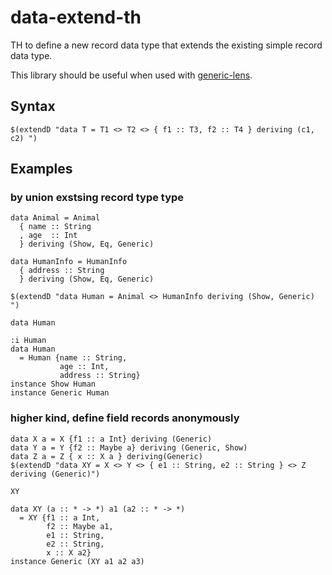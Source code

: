 # data-extend-th

TH to define a new record data type that extends the existing simple record data type.

This library should be useful when used with [generic-lens](http://hackage.haskell.org/package/generic-lens).
## Syntax
```
$(extendD "data T = T1 <> T2 <> { f1 :: T3, f2 :: T4 } deriving (c1, c2) ")
```

## Examples

### by union exstsing record type type

```
data Animal = Animal
  { name :: String
  , age  :: Int
  } deriving (Show, Eq, Generic)

data HumanInfo = HumanInfo
  { address :: String
  } deriving (Show, Eq, Generic)

$(extendD "data Human = Animal <> HumanInfo deriving (Show, Generic) ")
```

`data Human`

```
:i Human
data Human
  = Human {name :: String,
           age :: Int,
           address :: String}
instance Show Human
instance Generic Human
```

### higher kind, define field records anonymously

```
data X a = X {f1 :: a Int} deriving (Generic)
data Y a = Y {f2 :: Maybe a} deriving (Generic, Show)
data Z a = Z { x :: X a } deriving(Generic)
$(extendD "data XY = X <> Y <> { e1 :: String, e2 :: String } <> Z deriving (Generic)")
```

`XY`
```
data XY (a :: * -> *) a1 (a2 :: * -> *)
  = XY {f1 :: a Int,
        f2 :: Maybe a1,
        e1 :: String,
        e2 :: String,
        x :: X a2}
instance Generic (XY a1 a2 a3)
```
